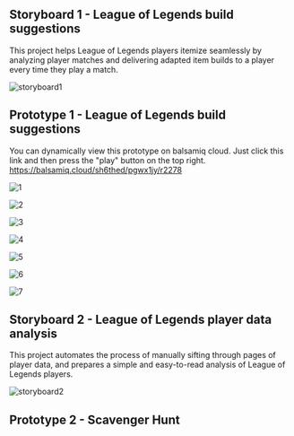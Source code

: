 ## Storyboard 1 - League of Legends build suggestions
This project helps League of Legends players itemize seamlessly by analyzing player matches and delivering adapted item builds to a player every time they play a match.

![storyboard1](https://i.imgur.com/rlsCImc.jpg)

## Prototype 1 - League of Legends build suggestions

You can dynamically view this prototype on balsamiq cloud. Just click this link and then press the "play" button on the top right.
https://balsamiq.cloud/sh6thed/pgwx1jy/r2278

![1](https://i.imgur.com/VWdxhKh.png)

![2](https://i.imgur.com/t8BXLm3.png)

![3](https://i.imgur.com/Yvvf3jO.png)

![4](https://i.imgur.com/QGFPagX.png)

![5](https://i.imgur.com/bKyQTyI.png)

![6](https://i.imgur.com/m8Stu8U.png)

![7](https://i.imgur.com/VoteJAM.png)

## Storyboard 2 - League of Legends player data analysis
This project automates the process of manually sifting through pages of player data, and prepares a simple and easy-to-read analysis of League of Legends players.

![storyboard2](https://i.imgur.com/BbVcyys.jpg)

## Prototype 2 - Scavenger Hunt
